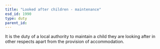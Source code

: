 ```yaml
---
title: "Looked after children - maintenance"
esd_id: 1990
type: duty
parent_id:  
---
```


It is the duty of a local authority to maintain a child they are looking after in other respects apart from the provision of accommodation.

